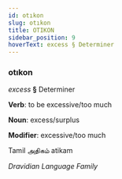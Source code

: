 ```yaml
---
id: otıkon
slug: otıkon
title: OTIKON
sidebar_position: 9
hoverText: excess § Determiner
---
```


### otıkon

*excess* **§** Determiner

**Verb**: to be excessive/too much

**Noun**: excess/surplus

**Modifier**: excessive/too much

Tamil அதிகம் atikam 

*Dravidian Language Family*